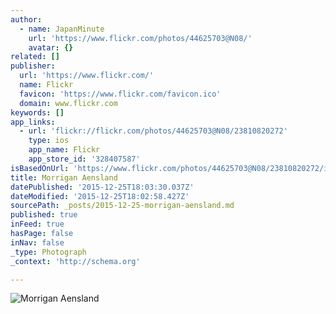 ```yaml
---
author:
  - name: JapanMinute
    url: 'https://www.flickr.com/photos/44625703@N08/'
    avatar: {}
related: []
publisher:
  url: 'https://www.flickr.com/'
  name: Flickr
  favicon: 'https://www.flickr.com/favicon.ico'
  domain: www.flickr.com
keywords: []
app_links:
  - url: 'flickr://flickr.com/photos/44625703@N08/23810820272'
    type: ios
    app_name: Flickr
    app_store_id: '328407587'
isBasedOnUrl: 'https://www.flickr.com/photos/44625703@N08/23810820272/in/dateposted-public/'
title: Morrigan Aensland
datePublished: '2015-12-25T18:03:30.037Z'
dateModified: '2015-12-25T18:02:58.427Z'
sourcePath: _posts/2015-12-25-morrigan-aensland.md
published: true
inFeed: true
hasPage: false
inNav: false
_type: Photograph
_context: 'http://schema.org'

---
```

![Morrigan Aensland](https://farm1.staticflickr.com/771/23810820272_eab584e4c8_b.jpg)